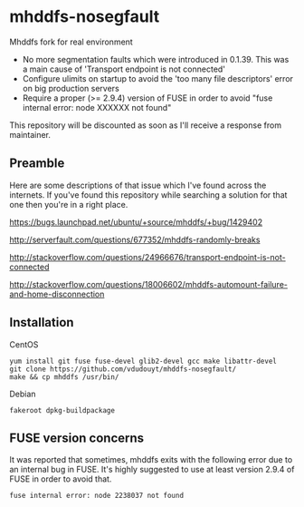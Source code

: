 # mhddfs-nosegfault

Mhddfs fork for real environment

* No more segmentation faults which were introduced in 0.1.39. This was a main cause of 'Transport endpoint is not connected'
* Configure ulimits on startup to avoid the 'too many file descriptors' error on big production servers
* Require a proper (>= 2.9.4) version of FUSE in order to avoid "fuse internal error: node XXXXXX not found"

This repository will be discounted as soon as I'll receive a response from maintainer.

## Preamble

Here are some descriptions of that issue which I've found across the internets. If you've found this repository while searching a solution for that one then you're in a right place.

https://bugs.launchpad.net/ubuntu/+source/mhddfs/+bug/1429402

http://serverfault.com/questions/677352/mhddfs-randomly-breaks

http://stackoverflow.com/questions/24966676/transport-endpoint-is-not-connected

http://stackoverflow.com/questions/18006602/mhddfs-automount-failure-and-home-disconnection 

## Installation

CentOS
```nohighlight
yum install git fuse fuse-devel glib2-devel gcc make libattr-devel
git clone https://github.com/vdudouyt/mhddfs-nosegfault/
make && cp mhddfs /usr/bin/
```

Debian
```nohighlight
fakeroot dpkg-buildpackage
```

## FUSE version concerns

It was reported that sometimes, mhddfs exits with the following error due to an internal bug in FUSE. It's highly suggested to use at least version 2.9.4 of FUSE in order to avoid that.

```nohighlight
fuse internal error: node 2238037 not found
```
